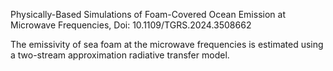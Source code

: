 Physically-Based Simulations of Foam-Covered Ocean Emission at Microwave Frequencies, Doi: 10.1109/TGRS.2024.3508662

The emissivity of sea foam at the microwave frequencies is estimated using a two-stream approximation radiative transfer model.
